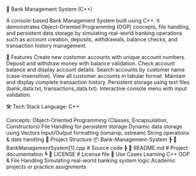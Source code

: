 🏦 Bank Management System (C++)

A console-based Bank Management System built using C++. It demonstrates Object-Oriented Programming (OOP) concepts, file handling, and persistent data storage by simulating real-world banking operations such as account creation, deposits, withdrawals, balance checks, and transaction history management.

🚀 Features Create new customer accounts with unique account numbers. Deposit and withdraw money with balance validation. Check account balance and display account details. Search accounts by customer name (case-insensitive). View all customer accounts in tabular format. Maintain and display complete transaction history. Persistent storage using text files (bank_data.txt, transactions_data.txt). Interactive console menu with input validation.

🛠️ Tech Stack Language: C++

Concepts: Object-Oriented Programming (Classes, Encapsulation, Constructors) File Handling for persistent storage Dynamic data storage using Vectors Input/Output formatting (iomanip, sstream) String operations & date handling 📂 Project Structure 📦 Bank-Management-System
┣ 📜 BankManagementSystem[1].cpp # Source code
┣ 📜 README.md # Project documentation
┗ 📜 LICENSE # License file
📖 Use Cases Learning C++ OOP & File Handling Simulating real-world banking system logic Academic projects or practice assignments
